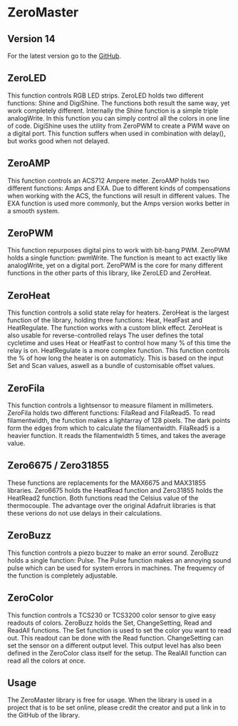 # ZeroMaster

## Version 14
For the latest version go to the [GitHub](https://github.com/JTMuller/ZeroMaster).

## ZeroLED
This function controls RGB LED strips.
ZeroLED holds two different functions: Shine and DigiShine.
The functions both result the same way, yet work completely different.
Internally the Shine function is a simple triple analogWrite.
In this function you can simply control all the colors in one line of code.
DigiShine uses the utility from ZeroPWM to create a PWM wave on a digital port.
This function suffers when used in combination with delay(), but works good when not delayed.

## ZeroAMP
This function controls an ACS712 Ampere meter.
ZeroAMP holds two different functions: Amps and EXA.
Due to different kinds of compensations when working with the ACS, the functions will result in different values.
The EXA function is used more commonly, but the Amps version works better in a smooth system.

## ZeroPWM
This function repurposes digital pins to work with bit-bang PWM.
ZeroPWM holds a single function: pwmWrite.
The function is meant to act exactly like analogWrite, yet on a digital port.
ZeroPWM is the core for many different functions in the other parts of this library, like ZeroLED and ZeroHeat.

## ZeroHeat
This function controls a solid state relay for heaters.
ZeroHeat is the largest function of the library, holding three functions: Heat, HeatFast and HeatRegulate.
The function works with a custom blink effect. ZeroHeat is also usable for reverse-controlled relays
The user defines the total cycletime and uses Heat or HeatFast to control how many % of this time the relay is on.
HeatRegulate is a more complex function. This function controls the % of how long the heater is on automaticly.
This is based on the input Set and Scan values, aswell as a bundle of customisable offset values.

## ZeroFila
This function controls a lightsensor to measure filament in millimeters.
ZeroFila holds two different functions: FilaRead and FilaRead5.
To read filamentwidth, the function makes a lightarray of 128 pixels.
The dark points form the edges from which to calculate the filamentwidth.
FilaRead5 is a heavier function. It reads the filamentwidth 5 times, and takes the average value.

## Zero6675 / Zero31855
These functions are replacements for the MAX6675 and MAX31855 libraries.
Zero6675 holds the HeatRead function and Zero31855 holds the HeatRead2 function.
Both functions read the Celsius value of the thermocouple.
The advantage over the original Adafruit libraries is that these verions do not use delays in their calculations.

## ZeroBuzz
This function controls a piezo buzzer to make an error sound.
ZeroBuzz holds a single function: Pulse.
The Pulse function makes an annoying sound pulse which can be used for system errors in machines.
The frequency of the function is completely adjustable.

## ZeroColor
This function controls a TCS230 or TCS3200 color sensor to give easy readouts of colors.
ZeroBuzz holds the Set, ChangeSetting, Read and ReadAll functions.
The Set function is used to set the color you want to read out. This readout can be done with the Read function.
ChangeSetting can set the sensor on a different output level. This output level has also been defined in the ZeroColor class itself for the setup. The RealAll function can read all the colors at once.

## Usage
The ZeroMaster library is free for usage.
When the library is used in a project that is to be set online, please credit the creator and put a link in to the GitHub of the library.